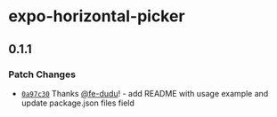 # expo-horizontal-picker

## 0.1.1

### Patch Changes

- [`0a97c30`](https://github.com/fe-dudu/expo-horizontal-picker/commit/0a97c30796d803d5c9e1093c6cba9a9a9b72f228) Thanks [@fe-dudu](https://github.com/fe-dudu)! - add README with usage example and update package.json files field
